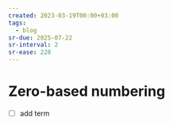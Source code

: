 ```yaml
---
created: 2023-03-19T00:00+03:00
tags:
  - blog
sr-due: 2025-07-22
sr-interval: 2
sr-ease: 228
---
```


# Zero-based numbering

- [ ] add term
